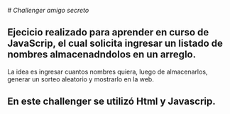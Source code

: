 <em> # Challenger amigo secreto </em>

## Ejecicio realizado para aprender en curso de JavaScrip, el cual solicita ingresar un listado de nombres almacenadndolos en un arreglo.
La idea es ingresar cuantos nombres quiera, luego de almacenarlos, generar un sorteo aleatorio y mostrarlo en la web.

## En este challenger se utilizó Html y Javascrip.
